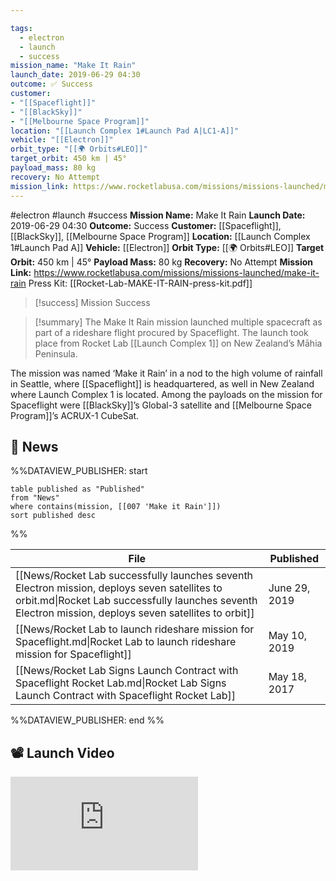 ```yaml
---

tags:
  - electron
  - launch
  - success
mission_name: "Make It Rain"
launch_date: 2019-06-29 04:30
outcome: ✅ Success
customer: 
- "[[Spaceflight]]"
- "[[BlackSky]]"
- "[[Melbourne Space Program]]"
location: "[[Launch Complex 1#Launch Pad A|LC1-A]]"
vehicle: "[[Electron]]"
orbit_type: "[[🌍 Orbits#LEO]]"
target_orbit: 450 km | 45°
payload_mass: 80 kg
recovery: No Attempt
mission_link: https://www.rocketlabusa.com/missions/missions-launched/make-it-rain
---
```


#electron #launch #success
**Mission Name:** Make It Rain
**Launch Date:** 2019-06-29 04:30
**Outcome:** Success
**Customer:** [[Spaceflight]], [[BlackSky]], [[Melbourne Space Program]]
**Location:** [[Launch Complex 1#Launch Pad A]]
**Vehicle:** [[Electron]]
**Orbit Type:** [[🌍 Orbits#LEO]]
**Target Orbit:** 450 km | 45°
**Payload Mass:** 80 kg
**Recovery:** No Attempt
**Mission Link:** https://www.rocketlabusa.com/missions/missions-launched/make-it-rain
Press Kit: [[Rocket-Lab-MAKE-IT-RAIN-press-kit.pdf]]

>[!success] Mission Success

>[!summary]
The Make It Rain mission launched multiple spacecraft as part of a rideshare flight procured by Spaceflight. The launch took place from Rocket Lab [[Launch Complex 1]] on New Zealand’s Māhia Peninsula.
>
The mission was named ‘Make it Rain’ in a nod to the high volume of rainfall in Seattle, where [[Spaceflight]] is headquartered, as well in New Zealand where Launch Complex 1 is located. Among the payloads on the mission for Spaceflight were [[BlackSky]]’s Global-3 satellite and [[Melbourne Space Program]]’s ACRUX-1 CubeSat.

## 📰 News
%%DATAVIEW_PUBLISHER: start
```
table published as "Published"
from "News"
where contains(mission, [[007 'Make it Rain']])
sort published desc
```
%%

| File                                                                                                                                                                                                   | Published     |
| ------------------------------------------------------------------------------------------------------------------------------------------------------------------------------------------------------ | ------------- |
| [[News/Rocket Lab successfully launches seventh Electron mission, deploys seven satellites to orbit.md\|Rocket Lab successfully launches seventh Electron mission, deploys seven satellites to orbit]] | June 29, 2019 |
| [[News/Rocket Lab to launch rideshare mission for Spaceflight.md\|Rocket Lab to launch rideshare mission for Spaceflight]]                                                                             | May 10, 2019  |
| [[News/Rocket Lab Signs Launch Contract with Spaceflight   Rocket Lab.md\|Rocket Lab Signs Launch Contract with Spaceflight   Rocket Lab]]                                                             | May 18, 2017  |

%%DATAVIEW_PUBLISHER: end %%

## 📽️ Launch Video

<div class="responsive-video">
<iframe src="https://www.youtube.com/embed/idKCy8LdyKo" title="Rocket Lab&#39;s Electron - Make It Rain Mission" frameborder="0" allow="accelerometer; autoplay; clipboard-write; encrypted-media; gyroscope; picture-in-picture; web-share" referrerpolicy="strict-origin-when-cross-origin" allowfullscreen></iframe>     
</div>